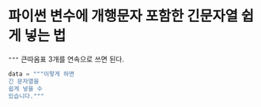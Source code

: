 # 파이썬 변수에 개행문자 포함한 긴문자열 쉽게 넣는 법

`"""` 큰따옴표 3개를 연속으로 쓰면 된다. 

```python
data = """이렇게 하면
긴 문자열을
쉽게 넣을 수 
있습니다."""
```
